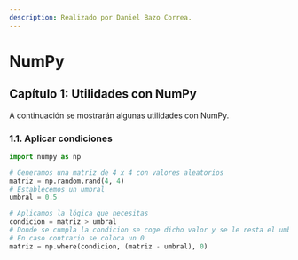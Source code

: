 ```yaml
---
description: Realizado por Daniel Bazo Correa.
---
```


# NumPy

## Capítulo 1: Utilidades con NumPy

A continuación se mostrarán algunas utilidades con NumPy.

### 1.1. Aplicar condiciones

```python
import numpy as np

# Generamos una matriz de 4 x 4 con valores aleatorios
matriz = np.random.rand(4, 4)
# Establecemos un umbral
umbral = 0.5

# Aplicamos la lógica que necesitas
condicion = matriz > umbral
# Donde se cumpla la condicion se coge dicho valor y se le resta el umbral
# En caso contrario se coloca un 0
matriz = np.where(condicion, (matriz - umbral), 0)
```

